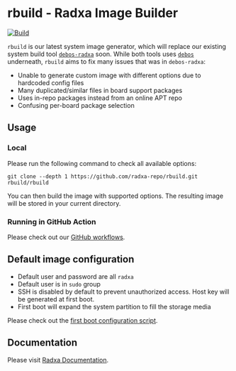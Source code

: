 # rbuild - Radxa Image Builder

[![Build](https://github.com/radxa-repo/rbuild/actions/workflows/build.yaml/badge.svg?branch=main)](https://github.com/radxa-repo/rbuild/actions/workflows/build.yaml)

`rbuild` is our latest system image generator, which will replace our existing system build tool [`debos-radxa`](https://github.com/radxa/debos-radxa) soon.
While both tools uses [`debos`](https://github.com/go-debos/debos) underneath, `rbuild` aims to fix many issues that was in `debos-radxa`:
* Unable to generate custom image with different options due to hardcoded config files
* Many duplicated/similar files in board support packages
* Uses in-repo packages instead from an online APT repo
* Confusing per-board package selection

## Usage

### Local 

Please run the following command to check all available options:
```
git clone --depth 1 https://github.com/radxa-repo/rbuild.git
rbuild/rbuild
```

You can then build the image with supported options. The resulting image will be stored in your current directory.

### Running in GitHub Action

Please check out our [GitHub workflows](https://github.com/radxa-repo/rbuild/tree/main/.github/workflows).

## Default image configuration

* Default user and password are all `radxa`
* Default user is in `sudo` group
* SSH is disabled by default to prevent unauthorized access. Host key will be generated at first boot.
* First boot will expand the system partition to fill the storage media

Please check out the [first boot configuration script](https://github.com/radxa-repo/rbuild/tree/main/common/overlays/common/config/before.txt).

## Documentation
Please visit [Radxa Documentation](https://radxa-doc.github.io/).